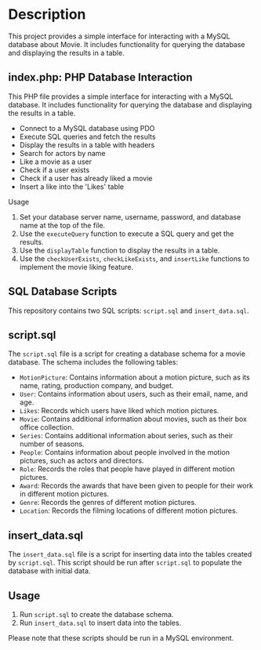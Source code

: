 # Description

This project provides a simple interface for interacting with a MySQL database about Movie. It includes functionality for querying the database and displaying the results in a table.

## index.php:  PHP Database Interaction

This PHP file provides a simple interface for interacting with a MySQL database. It includes functionality for querying the database and displaying the results in a table.

- Connect to a MySQL database using PDO
- Execute SQL queries and fetch the results
- Display the results in a table with headers
- Search for actors by name
- Like a movie as a user
- Check if a user exists
- Check if a user has already liked a movie
- Insert a like into the 'Likes' table

Usage

1. Set your database server name, username, password, and database name at the top of the file.
2. Use the `executeQuery` function to execute a SQL query and get the results.
3. Use the `displayTable` function to display the results in a table.
4. Use the `checkUserExists`, `checkLikeExists`, and `insertLike` functions to implement the movie liking feature.



## SQL Database Scripts

This repository contains two SQL scripts: `script.sql` and `insert_data.sql`.

## script.sql

The `script.sql` file is a script for creating a database schema for a movie database. The schema includes the following tables:

- `MotionPicture`: Contains information about a motion picture, such as its name, rating, production company, and budget.
- `User`: Contains information about users, such as their email, name, and age.
- `Likes`: Records which users have liked which motion pictures.
- `Movie`: Contains additional information about movies, such as their box office collection.
- `Series`: Contains additional information about series, such as their number of seasons.
- `People`: Contains information about people involved in the motion pictures, such as actors and directors.
- `Role`: Records the roles that people have played in different motion pictures.
- `Award`: Records the awards that have been given to people for their work in different motion pictures.
- `Genre`: Records the genres of different motion pictures.
- `Location`: Records the filming locations of different motion pictures.

## insert_data.sql

The `insert_data.sql` file is a script for inserting data into the tables created by `script.sql`. This script should be run after `script.sql` to populate the database with initial data.

## Usage

1. Run `script.sql` to create the database schema.
2. Run `insert_data.sql` to insert data into the tables.

Please note that these scripts should be run in a MySQL environment.